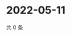 # 2022-05-11

共 0 条

<!-- BEGIN WEIBO -->
<!-- 最后更新时间 Wed May 11 2022 16:18:52 GMT+0800 (China Standard Time) -->

<!-- END WEIBO -->
